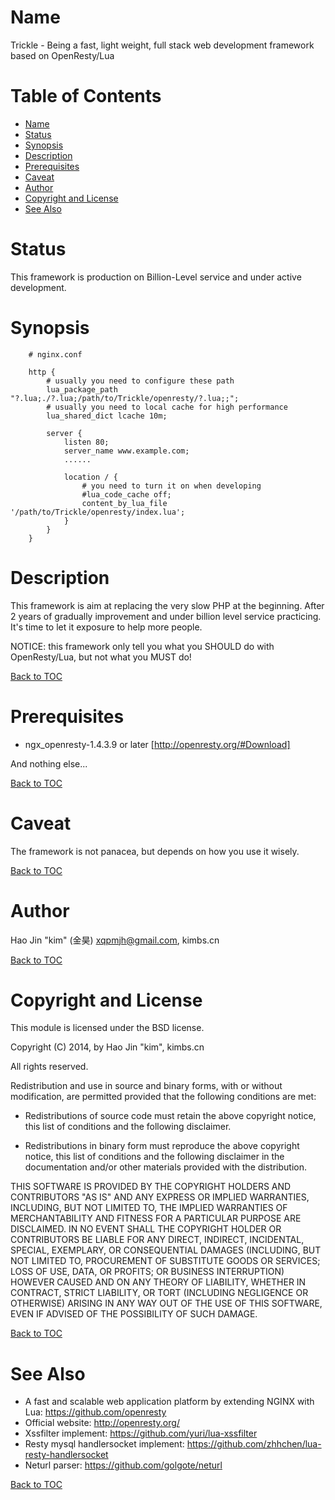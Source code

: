 Name
====

Trickle - Being a fast, light weight, full stack web development framework based on OpenResty/Lua

Table of Contents
=================

* [Name](#name)
* [Status](#status)
* [Synopsis](#synopsis)
* [Description](#description)
* [Prerequisites](#prerequisites)
* [Caveat](#caveat)
* [Author](#author)
* [Copyright and License](#copyright-and-license)
* [See Also](#see-also)

Status
======

This framework is production on Billion-Level service and under active development.

Synopsis
========

```nginx
    # nginx.conf

	http {
		# usually you need to configure these path
	    lua_package_path "?.lua;./?.lua;/path/to/Trickle/openresty/?.lua;;";
	    # usually you need to local cache for high performance
	    lua_shared_dict lcache 10m;

		server {
		    listen 80;
		    server_name www.example.com;
		    ......

		    location / {
		    	# you need to turn it on when developing
	            #lua_code_cache off;
	            content_by_lua_file '/path/to/Trickle/openresty/index.lua';
		    }
		}
	}

```

Description
===========

This framework is aim at replacing the very slow PHP at the beginning.
After 2 years of gradually improvement and under billion level service practicing.
It's time to let it exposure to help more people.

NOTICE: this framework only tell you what you SHOULD do with OpenResty/Lua, but not what you MUST do!

[Back to TOC](#table-of-contents)

Prerequisites
=============

* ngx_openresty-1.4.3.9 or later [http://openresty.org/#Download]

And nothing else...

[Back to TOC](#table-of-contents)


Caveat
======

The framework is not panacea, but depends on how you use it wisely.

[Back to TOC](#table-of-contents)

Author
======

Hao Jin "kim" (金昊) <xqpmjh@gmail.com>, kimbs.cn

[Back to TOC](#table-of-contents)

Copyright and License
=====================

This module is licensed under the BSD license.

Copyright (C) 2014, by Hao Jin "kim", kimbs.cn

All rights reserved.

Redistribution and use in source and binary forms, with or without modification, are permitted provided that the following conditions are met:

* Redistributions of source code must retain the above copyright notice, this list of conditions and the following disclaimer.

* Redistributions in binary form must reproduce the above copyright notice, this list of conditions and the following disclaimer in the documentation and/or other materials provided with the distribution.

THIS SOFTWARE IS PROVIDED BY THE COPYRIGHT HOLDERS AND CONTRIBUTORS "AS IS" AND ANY EXPRESS OR IMPLIED WARRANTIES, INCLUDING, BUT NOT LIMITED TO, THE IMPLIED WARRANTIES OF MERCHANTABILITY AND FITNESS FOR A PARTICULAR PURPOSE ARE DISCLAIMED. IN NO EVENT SHALL THE COPYRIGHT HOLDER OR CONTRIBUTORS BE LIABLE FOR ANY DIRECT, INDIRECT, INCIDENTAL, SPECIAL, EXEMPLARY, OR CONSEQUENTIAL DAMAGES (INCLUDING, BUT NOT LIMITED TO, PROCUREMENT OF SUBSTITUTE GOODS OR SERVICES; LOSS OF USE, DATA, OR PROFITS; OR BUSINESS INTERRUPTION) HOWEVER CAUSED AND ON ANY THEORY OF LIABILITY, WHETHER IN CONTRACT, STRICT LIABILITY, OR TORT (INCLUDING NEGLIGENCE OR OTHERWISE) ARISING IN ANY WAY OUT OF THE USE OF THIS SOFTWARE, EVEN IF ADVISED OF THE POSSIBILITY OF SUCH DAMAGE.

[Back to TOC](#table-of-contents)

See Also
========
* A fast and scalable web application platform by extending NGINX with Lua: https://github.com/openresty
* Official website: http://openresty.org/
* Xssfilter implement: https://github.com/yuri/lua-xssfilter
* Resty mysql handlersocket implement: https://github.com/zhhchen/lua-resty-handlersocket
* Neturl parser: https://github.com/golgote/neturl

[Back to TOC](#table-of-contents)
